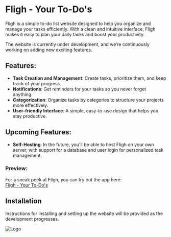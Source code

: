 # Fligh - Your To-Do's

Fligh is a simple to-do list website designed to help you organize and manage your tasks efficiently. With a clean and intuitive interface, Fligh makes it easy to plan your daily tasks and boost your productivity.

The website is currently under development, and we’re continuously working on adding new exciting features.

## Features:
- **Task Creation and Management**: Create tasks, prioritize them, and keep track of your progress.
- **Notifications**: Get reminders for your tasks so you never forget anything.
- **Categorization**: Organize tasks by categories to structure your projects more effectively.
- **User-friendly Interface**: A simple, easy-to-use design that helps you stay productive.

## Upcoming Features:
- **Self-Hosting**: In the future, you'll be able to host Fligh on your own server, with support for a database and user login for personalized task management.

### Preview:
For a sneak peek at Fligh, you can try out the app here:  
[Fligh - Your To-Do's](https://fligh.selimafat.com/)

## Installation

Instructions for installing and setting up the website will be provided as the development progresses.


![Logo](https://user-images.githubusercontent.com/91083639/226067039-21eab064-3c28-4c54-ae31-a7f4e06421ad.png)
